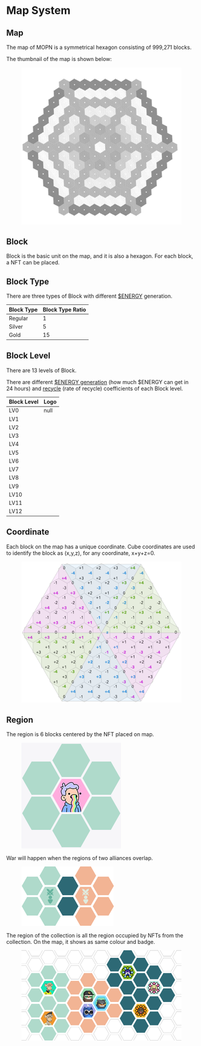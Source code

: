 # Map System

## Map

The map of MOPN is a symmetrical hexagon consisting of 999,271 blocks.

The thumbnail of the map is shown below:

<figure><img src="../.gitbook/assets/map.png" alt=""><figcaption></figcaption></figure>

## Block

Block is the basic unit on the map, and it is also a hexagon. For each block, a NFT can be placed.

## Block Type

There are three types of Block with different [$ENERGY](../economic-system/usdenergy/) generation.

| **Block Type** | **Block Type Ratio** |
| -------------- | -------------------- |
| Regular        | 1                    |
| Silver         | 5                    |
| Gold           | 15                   |

## Block Level

There are 13 levels of Block.&#x20;

There are different [$ENERGY generation](../economic-system/usdenergy/block-type.md) (how much $ENERGY can get in 24 hours) and [recycle](../economic-system/usdenergy/usdenergy-recycle.md) (rate of recycle) coefficients of each Block level.

| **Block Level** | **Logo**                                                                                                                                                                                                                                                                              |
| --------------- | ------------------------------------------------------------------------------------------------------------------------------------------------------------------------------------------------------------------------------------------------------------------------------------- |
| LV0             | null                                                                                                                                                                                                                                                                                  |
| LV1             | <img src="https://zqsfu28s1c.feishu.cn/space/api/box/stream/download/asynccode/?code=NWE4M2E4NDRkODQ1N2ZlNGMwYmQwNGVhNTdmNDcwZjVfMFk3aXcydEh2Mmw4bFNwallTaVRtU0dCR1pJc1hOeHdfVG9rZW46Ym94Y25SWFR1TjJ6SllZdU03VmhqRVRSUUloXzE2NzI2NTQyMDI6MTY3MjY1NzgwMl9WNA" alt="" data-size="line"> |
| LV2             | <img src="https://zqsfu28s1c.feishu.cn/space/api/box/stream/download/asynccode/?code=NzU3MjYxYmU3MGU4YzMxMmRlZmMwNzgwMDgyMjdjMmFfNDQzMVBtWXJKY0F2NjJ6RHZPd3pNYVFDU2lsWTloMXdfVG9rZW46Ym94Y244aENmV2M3ZTVFWVQzSlVKSkxlZ0xjXzE2NzI2NTQyMDI6MTY3MjY1NzgwMl9WNA" alt="" data-size="line"> |
| LV3             | <img src="https://zqsfu28s1c.feishu.cn/space/api/box/stream/download/asynccode/?code=MGM5NjllM2JiN2JjNTUwYzVlMzY1NzYzYzJhODBkNGRfSlc0VXBqNlZJSXlMclM2V3QxQ3dBTXF4T0NWZTdtUWlfVG9rZW46Ym94Y25wNzdwTUVCeXlPNHkxVzNJNkxGaVFmXzE2NzI2NTQyMDI6MTY3MjY1NzgwMl9WNA" alt="" data-size="line"> |
| LV4             | <img src="https://zqsfu28s1c.feishu.cn/space/api/box/stream/download/asynccode/?code=MzI2MWQ2M2U2M2QyY2MxZWEzMmNjMmI1YmM0MTUxY2RfUEU5ZkJ6MkdPSVNDUU4xM1BtYnpaR0M4TlBpM2M1WnhfVG9rZW46Ym94Y25GOVpleEgxUGF6cEwzMnVGbzN6WGNiXzE2NzI2NTQyMDI6MTY3MjY1NzgwMl9WNA" alt="" data-size="line"> |
| LV5             | <img src="https://zqsfu28s1c.feishu.cn/space/api/box/stream/download/asynccode/?code=NzVlYTk4NmFkNWNjMTI5NzljYzQwN2FmNDM4MDA4Y2NfT2hyVXhnTEZyN0RRSUFlS2hrbUNZTnplNXh4b0JRcHBfVG9rZW46Ym94Y25VMzZaNWJaZVNnMnpiOUtwaGlremVlXzE2NzI2NTQyMDI6MTY3MjY1NzgwMl9WNA" alt="" data-size="line"> |
| LV6             | <img src="https://zqsfu28s1c.feishu.cn/space/api/box/stream/download/asynccode/?code=NGZlMWNlZmU3MzhjYzhmODJmMTZjYWU5M2JkOTE3ZmVfaVptd0E1cHU0d2lwcjkzbTBGSHFzUW82Q0ttWmltcDVfVG9rZW46Ym94Y25uZG9talpncGhZQmZmeEllYWdMSmhnXzE2NzI2NTQyMDI6MTY3MjY1NzgwMl9WNA" alt="" data-size="line"> |
| LV7             | <img src="https://zqsfu28s1c.feishu.cn/space/api/box/stream/download/asynccode/?code=MjE5ZDRiOTYwZDFlYjA0YmE0YTg2ZGEwZjZlYzQyYjlfeHNXMWFQZjFGaExqQko5MU5semtMUmZuYXc4SHpaUmhfVG9rZW46Ym94Y25Hc2FOamZNazlzcW9VZDRZUUcxTmhkXzE2NzI2NTQyMDI6MTY3MjY1NzgwMl9WNA" alt="" data-size="line"> |
| LV8             | <img src="https://zqsfu28s1c.feishu.cn/space/api/box/stream/download/asynccode/?code=ZTUyN2E5ODNlYTI0ZjIzMDYwYTU2NDFhOThkYWNlMGZfVnI0aFdxWjVMYmpYNGE5RWVkZW1ZVHZYS3hsTVBJVm9fVG9rZW46Ym94Y25Db3BpeExzbENidlZzUTZscnk5RTdjXzE2NzI2NTQyMDI6MTY3MjY1NzgwMl9WNA" alt="" data-size="line"> |
| LV9             | <img src="https://zqsfu28s1c.feishu.cn/space/api/box/stream/download/asynccode/?code=ZGNjYjM2MmY4YjI0OWU2NGYzMTJkMjNmYmU2YzIyY2JfbHNBUUlsRTFPTVlaaVhSYVRGUVcxMTh5QXRRam82M1ZfVG9rZW46Ym94Y25PRHpoZVhPQ1FpWnI5S1ZrcEdITEpiXzE2NzI2NTQyMDI6MTY3MjY1NzgwMl9WNA" alt="" data-size="line"> |
| LV10            | <img src="https://zqsfu28s1c.feishu.cn/space/api/box/stream/download/asynccode/?code=OTdlOWFmMWM0MDg2OGI0Y2JkMjhjMTQ3OGYzZDEzNGNfNUcxTVVvaXpoQjAzT29IVHVjOTFGRXMwN04zUzJHejlfVG9rZW46Ym94Y25tbWM2YVVTaXYzRjVaRkRqa05DcDhnXzE2NzI2NTQyMDI6MTY3MjY1NzgwMl9WNA" alt="" data-size="line"> |
| LV11            | <img src="https://zqsfu28s1c.feishu.cn/space/api/box/stream/download/asynccode/?code=N2EwNGY5ZmMyMzllMDhlZDA4YzlkZTMwYmJjOGFmMmNfU0RtczJyU3dqeHFwak1CMmVGejN6QmJua254d2lrQWxfVG9rZW46Ym94Y24yNkRyRkZxUE1UWkk1R2R3MGxpYzZjXzE2NzI2NTQyMDI6MTY3MjY1NzgwMl9WNA" alt="" data-size="line"> |
| LV12            | <img src="https://zqsfu28s1c.feishu.cn/space/api/box/stream/download/asynccode/?code=ZDU2ZmZiODU2OWI3YTVlNzhhMzhkZjFlOTk3MWQ5NDFfVm9GeTBJeXdBSXpHaWpDMFJIUVd5ZUVLSjNaYkdJS3JfVG9rZW46Ym94Y25IZEFmUmlxWDBOa2pRUmh0bldtWEFlXzE2NzI2NTQyMDI6MTY3MjY1NzgwMl9WNA" alt="" data-size="line"> |

## Coordinate

Each block on the map has a unique coordinate. Cube coordinates are used to identify the block as (x,y,z), for any coordinate, x+y+z=0.

<figure><img src="../.gitbook/assets/Coordinate.png" alt=""><figcaption></figcaption></figure>

## Region

The region is 6 blocks centered by the NFT placed on map.

<figure><img src="../.gitbook/assets/Region.png" alt=""><figcaption></figcaption></figure>

War will happen when the regions of two alliances overlap.

<figure><img src="../.gitbook/assets/two alliances overlap.png" alt=""><figcaption></figcaption></figure>

The region of the collection is all the region occupied by NFTs from the collection. On the map, it shows as same colour and badge.

<figure><img src="../.gitbook/assets/The region of the collection.png" alt=""><figcaption></figcaption></figure>
